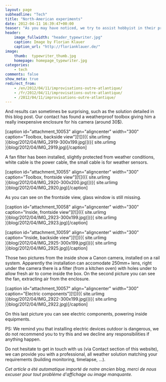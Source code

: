 ```yaml
---
layout: page
subheadline: "Tech"
title: "North-American experiments"
date: 2012-04-11 16:39:47+00:00
teaser: "As you may have noticed, we try to assist hobbyist in their project so that they can implement our powerful solution at low cost, they only constraint being that their project must not have any commercial vocation."
header:
    image_fullwidth: "header_typewriter.jpg"
    caption: Image by Florian Klauer
    caption_url: "http://florianklauer.de/"
image:
    thumb:  typewriter_thumb.jpg
    homepage: homepage_typewriter.jpg
categories:
    - tech
comments: false
show_meta: true
redirect_from:
    - /en/2012/04/11/improvisations-outre-atlantique/
    - /fr/2012/04/11/improvisations-outre-atlantique/
    - /2012/04/11/improvisations-outre-atlantique/
---
```

And results can sometimes be surprising, such as the solution detailed in this blog post. Our contact has found a weatherproof toolbox giving him a really inexpensive enclosure for his camera (around 30$).

[caption id="attachment_10053" align="aligncenter" width="300" caption="Toolbox, backside view"][![]({{ site.urlimg }}blog/2012/04/IMG_2919-300x199.jpg)]({{ site.urlimg }}blog/2012/04/IMG_2919.jpg)[/caption]

A fan filter has been installed, slightly protected from weather conditions, white cable is the power cable, the small cable is for weather sensors.

[caption id="attachment_10055" align="aligncenter" width="300" caption="Toolbox, frontside view"][![]({{ site.urlimg }}blog/2012/04/IMG_2920-300x200.jpg)]({{ site.urlimg }}blog/2012/04/IMG_2920.jpg)[/caption]

As you can see on the frontside view, glass window is still missing.

[caption id="attachment_10058" align="aligncenter" width="300" caption="Inside, frontside view"][![]({{ site.urlimg }}blog/2012/04/IMG_2923-300x199.jpg)]({{ site.urlimg }}blog/2012/04/IMG_2923.jpg)[/caption]

[caption id="attachment_10059" align="aligncenter" width="300" caption="Inside, backside view"][![]({{ site.urlimg }}blog/2012/04/IMG_2925-300x199.jpg)]({{ site.urlimg }}blog/2012/04/IMG_2925.jpg)[/caption]

Those two pictures from the inside show a Canon camera, installed on a rail system. Apparently the installation can accomodate 250mm+ lens, right under the camera there is a filter (from a kitchen oven) with holes under to allow fresh air to come inside the box. On the second picture you can see the fan, extracting air from the enclosure.

[caption id="attachment_10057" align="aligncenter" width="300" caption="Electric components"][![]({{ site.urlimg }}blog/2012/04/IMG_2922-300x199.jpg)]({{ site.urlimg }}blog/2012/04/IMG_2922.jpg)[/caption]

On this last picture you can see electric components, powering inside equipments.

PS: We remind you that installing electric devices outdoor is dangerous, we do not recommend you to try this and we decline any responsibilities if anything happen.

Do not hesitate to get in touch with us (via Contact section of this website), we can provide you with a professional, all weather solution matching your requirements (building monitoring, timelapse, ...).

_Cet article a été automatique importé de notre ancien blog, merci de nous excuser pour tout problème d'affichage ou image manquante._
